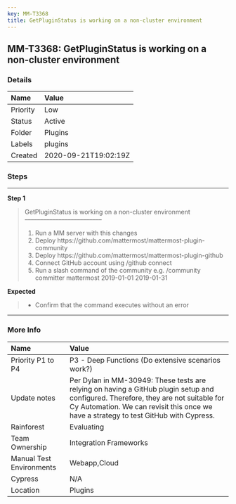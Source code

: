 ```yaml
---
key: MM-T3368
title: GetPluginStatus is working on a non-cluster environment
---
```


## MM-T3368: GetPluginStatus is working on a non-cluster environment

### Details

| Name     | Value                |
| :------- | :------------------- |
| Priority | Low                  |
| Status   | Active               |
| Folder   | Plugins              |
| Labels   | plugins              |
| Created  | 2020-09-21T19:02:19Z |

### Steps

<hr/>

**Step 1**

> <article>GetPluginStatus is working on a non-cluster environment<br>–––––––––––––––––––––––––<br><ol><li>Run a MM server with this changes</li><li>Deploy https://github.com/mattermost/mattermost-plugin-community</li><li>Deploy https://github.com/mattermost/mattermost-plugin-github</li><li>Connect GitHub account using /github connect</li><li>Run a slash command of the community e.g. /community committer mattermost 2019-01-01 2019-01-31</li></ol></article>

**Expected**

> <article><ul><li>Confirm that the command executes without an error</li></ul></article>

<hr/>

### More Info

| Name                     | Value                                                                                                                                                                                                                       |
| :----------------------- | :-------------------------------------------------------------------------------------------------------------------------------------------------------------------------------------------------------------------------- |
| Priority P1 to P4        | P3 - Deep Functions (Do extensive scenarios work?)                                                                                                                                                                          |
| Update notes             | Per Dylan in MM-30949: These tests are relying on having a GitHub plugin setup and configured. Therefore, they are not suitable for Cy Automation. We can revisit this once we have a strategy to test GitHub with Cypress. |
| Rainforest               | Evaluating                                                                                                                                                                                                                  |
| Team Ownership           | Integration Frameworks                                                                                                                                                                                                      |
| Manual Test Environments | Webapp,Cloud                                                                                                                                                                                                                |
| Cypress                  | N/A                                                                                                                                                                                                                         |
| Location                 | Plugins                                                                                                                                                                                                                     |
